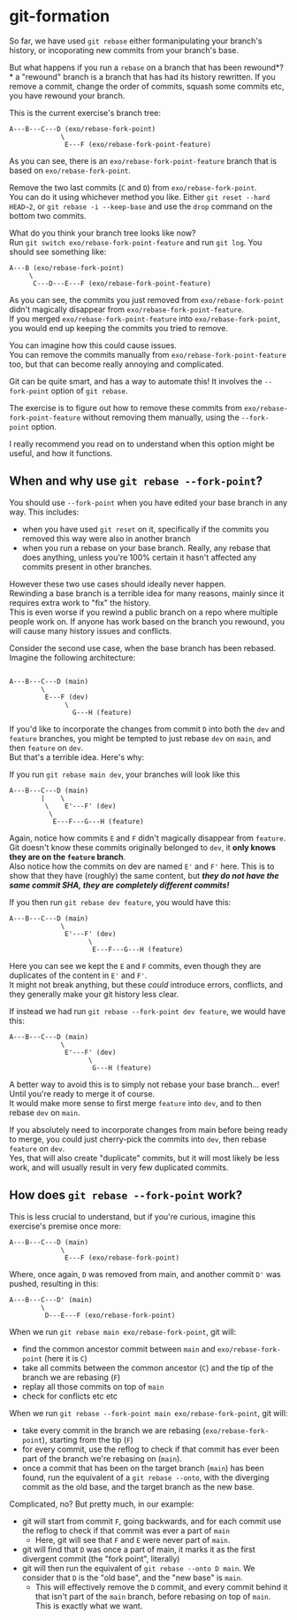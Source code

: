 # git-formation

So far, we have used `git rebase` either formanipulating your branch's history, or incoporating new commits from your branch's base.

But what happens if you run a `rebase` on a branch that has been rewound\*?  
\* a "rewound" branch is a branch that has had its history rewritten. If you remove a commit, change the order of commits, squash some commits etc, you have rewound your branch.

This is the current exercise's branch tree:

```
A---B---C---D (exo/rebase-fork-point)
             \
              E---F (exo/rebase-fork-point-feature)
```

As you can see, there is an `exo/rebase-fork-point-feature` branch that is based on `exo/rebase-fork-point`.

Remove the two last commits (`C` and `D`) from `exo/rebase-fork-point`.  
You can do it using whichever method you like. Either `git reset --hard HEAD~2`, or `git rebase -i --keep-base` and use the `drop` command on the bottom two commits.

What do you think your branch tree looks like now?  
Run `git switch exo/rebase-fork-point-feature` and run `git log`. You should see something like:

```
A---B (exo/rebase-fork-point)
     \
      C---D---E---F (exo/rebase-fork-point-feature)
```

As you can see, the commits you just removed from `exo/rebase-fork-point` didn't magically disappear from `exo/rebase-fork-point-feature`.  
If you merged `exo/rebase-fork-point-feature` into `exo/rebase-fork-point`, you would end up keeping the commits you tried to remove.

You can imagine how this could cause issues.  
You can remove the commits manually from `exo/rebase-fork-point-feature` too, but that can become really annoying and complicated.

Git can be quite smart, and has a way to automate this! It involves the `--fork-point` option of `git rebase`.

The exercise is to figure out how to remove these commits from `exo/rebase-fork-point-feature` without removing them manually, using the `--fork-point` option.

I really recommend you read on to understand when this option might be useful, and how it functions.

## When and why use `git rebase --fork-point`?

You should use `--fork-point` when you have edited your base branch in any way. This includes:

- when you have used `git reset` on it, specifically if the commits you removed this way were also in another branch
- when you run a rebase on your base branch. Really, any rebase that does anything, unless you're 100% certain it hasn't affected any commits present in other branches.

However these two use cases should ideally never happen.  
Rewinding a base branch is a terrible idea for many reasons, mainly since it requires extra work to "fix" the history.  
This is even worse if you rewind a public branch on a repo where multiple people work on. If anyone has work based on the branch you rewound, you will cause many history issues and conflicts.

Consider the second use case, when the base branch has been rebased. Imagine the following architecture:

```

A---B---C---D (main)
        \
         E---F (dev)
              \
                G---H (feature)
```

If you'd like to incorporate the changes from commit `D` into both the `dev` and `feature` branches, you might be tempted to just rebase `dev` on `main`, and then `feature` on `dev`.  
But that's a terrible idea. Here's why:

If you run `git rebase main dev`, your branches will look like this

```
A---B---C---D (main)
        |    \
         \    E'---F' (dev)
          \
           E---F---G---H (feature)
```

Again, notice how commits `E` and `F` didn't magically disappear from `feature`. Git doesn't know these commits originally belonged to `dev`, it **only knows they are on the `feature` branch**.  
Also notice how the commits on dev are named `E'` and `F'` here. This is to show that they have (roughly) the same content, but **_they do not have the same commit SHA, they are completely different commits!_**

If you then run `git rebase dev feature`, you would have this:

```
A---B---C---D (main)
             \
              E'---F' (dev)
                    \
                     E---F---G---H (feature)
```

Here you can see we kept the `E` and `F` commits, even though they are duplicates of the content in `E'` and `F'`.  
It might not break anything, but these _could_ introduce errors, conflicts, and they generally make your git history less clear.

If instead we had run `git rebase --fork-point dev feature`, we would have this:

```
A---B---C---D (main)
             \
              E'---F' (dev)
                    \
                     G---H (feature)
```

A better way to avoid this is to simply not rebase your base branch... ever! Until you're ready to merge it of course.  
It would make more sense to first merge `feature` into `dev`, and to then rebase `dev` on `main`.

If you absolutely need to incorporate changes from main before being ready to merge, you could just cherry-pick the commits into `dev`, then rebase `feature` on `dev`.  
Yes, that will also create "duplicate" commits, but it will most likely be less work, and will usually result in very few duplicated commits.

## How does `git rebase --fork-point` work?

This is less crucial to understand, but if you're curious, imagine this exercise's premise once more:

```
A---B---C---D (main)
             \
              E---F (exo/rebase-fork-point)
```

Where, once again, `D` was removed from main, and another commit `D'` was pushed, resulting in this:

```
A---B---C---D' (main)
        \
         D---E---F (exo/rebase-fork-point)
```

When we run `git rebase main exo/rebase-fork-point`, git will:

- find the common ancestor commit between `main` and `exo/rebase-fork-point` (here it is `C`)
- take all commits between the common ancestor (`C`) and the tip of the branch we are rebasing (`F`)
- replay all those commits on top of `main`
- check for conflicts etc etc

When we run `git rebase --fork-point main exo/rebase-fork-point`, git will:

- take every commit in the branch we are rebasing (`exo/rebase-fork-point`), starting from the tip (`F`)
- for every commit, use the reflog to check if that commit has ever been part of the branch we're rebasing on (`main`).
- once a commit that has been on the target branch (`main`) has been found, run the equivalent of a `git rebase --onto`, with the diverging commit as the old base, and the target branch as the new base.

Complicated, no? But pretty much, in our example:

- git will start from commit `F`, going backwards, and for each commit use the reflog to check if that commit was ever a part of `main`
  - Here, git will see that `F` and `E` were never part of `main`.
- git will find that `D` was once a part of main, it marks it as the first divergent commit (the "fork point", literally)
- git will then run the equivalent of `git rebase --onto D main`. We consider that `D` is the "old base", and the "new base" is `main`.
  - This will effectively remove the `D` commit, and every commit behind it that isn't part of the `main` branch, before rebasing on top of `main`. This is exactly what we want.
